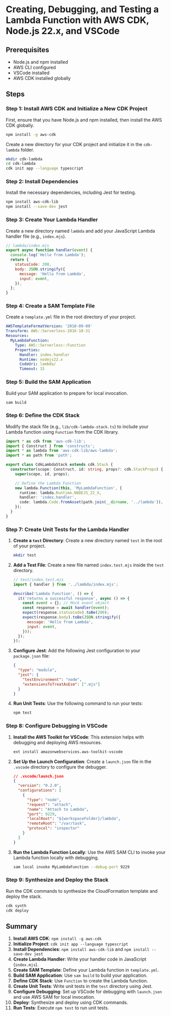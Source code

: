 # Creating, Debugging, and Testing a Lambda Function with AWS CDK, Node.js 22.x, and VSCode

## Prerequisites

- Node.js and npm installed
- AWS CLI configured
- VSCode installed
- AWS CDK installed globally

## Steps

### Step 1: Install AWS CDK and Initialize a New CDK Project

First, ensure that you have Node.js and npm installed, then install the AWS CDK globally.

```sh
npm install -g aws-cdk
```

Create a new directory for your CDK project and initialize it in the `cdk-lambda` folder.

```sh
mkdir cdk-lambda
cd cdk-lambda
cdk init app --language typescript
```

### Step 2: Install Dependencies

Install the necessary dependencies, including Jest for testing.

```sh
npm install aws-cdk-lib
npm install --save-dev jest
```

### Step 3: Create Your Lambda Handler

Create a new directory named `lambda` and add your JavaScript Lambda handler file (e.g., `index.mjs`).

```javascript
// lambda/index.mjs
export async function handler(event) {
  console.log('Hello from Lambda');
  return {
    statusCode: 200,
    body: JSON.stringify({
      message: 'Hello from Lambda',
      input: event,
    }),
  };
}
```

### Step 4: Create a SAM Template File

Create a `template.yml` file in the root directory of your project.

```yaml
AWSTemplateFormatVersion: '2010-09-09'
Transform: AWS::Serverless-2016-10-31
Resources:
  MyLambdaFunction:
    Type: AWS::Serverless::Function
    Properties:
      Handler: index.handler
      Runtime: nodejs22.x
      CodeUri: lambda/
      Timeout: 15
```

### Step 5: Build the SAM Application

Build your SAM application to prepare for local invocation.

```sh
sam build
```

### Step 6: Define the CDK Stack

Modify the stack file (e.g., `lib/cdk-lambda-stack.ts`) to include your Lambda function using `Function` from the CDK library.

```typescript
import * as cdk from 'aws-cdk-lib';
import { Construct } from 'constructs';
import * as lambda from 'aws-cdk-lib/aws-lambda';
import * as path from 'path';

export class CdkLambdaStack extends cdk.Stack {
  constructor(scope: Construct, id: string, props?: cdk.StackProps) {
    super(scope, id, props);

    // Define the Lambda Function
    new lambda.Function(this, 'MyLambdaFunction', {
      runtime: lambda.Runtime.NODEJS_22_X,
      handler: 'index.handler',
      code: lambda.Code.fromAsset(path.join(__dirname, '../lambda')),
    });
  }
}
```

### Step 7: Create Unit Tests for the Lambda Handler

1. **Create a `test` Directory**:
   Create a new directory named `test` in the root of your project.

   ```sh
   mkdir test
   ```
2. **Add a Test File**:
   Create a new file named `index.test.mjs` inside the `test` directory.

   ```javascript
   // test/index.test.mjs
   import { handler } from '../lambda/index.mjs';

   describe('Lambda Function', () => {
     it('returns a successful response', async () => {
       const event = {}; // Mock event object
       const response = await handler(event);
       expect(response.statusCode).toBe(200);
       expect(response.body).toBe(JSON.stringify({
         message: 'Hello from Lambda',
         input: event,
       }));
     });
   });
   ```
3. **Configure Jest**:
   Add the following Jest configuration to your `package.json` file:

   ```json
   {
     "type": "module",
     "jest": {
       "testEnvironment": "node",
       "extensionsToTreatAsEsm": [".mjs"]
     }
   }
   ```
4. **Run Unit Tests**:
   Use the following command to run your tests:

   ```sh
   npm test
   ```

### Step 8: Configure Debugging in VSCode

1. **Install the AWS Toolkit for VSCode**: This extension helps with debugging and deploying AWS resources.

   ```sh
   ext install amazonwebservices.aws-toolkit-vscode
   ```
2. **Set Up the Launch Configuration**:
   Create a `launch.json` file in the `.vscode` directory to configure the debugger.

   ```json
   // .vscode/launch.json
   {
     "version": "0.2.0",
     "configurations": [
       {
         "type": "node",
         "request": "attach",
         "name": "Attach to Lambda",
         "port": 9229,
         "localRoot": "${workspaceFolder}/lambda",
         "remoteRoot": "/var/task",
         "protocol": "inspector"
       }
     ]
   }
   ```
3. **Run the Lambda Function Locally**:
   Use the AWS SAM CLI to invoke your Lambda function locally with debugging.

   ```sh
   sam local invoke MyLambdaFunction --debug-port 9229
   ```

### Step 9: Synthesize and Deploy the Stack

Run the CDK commands to synthesize the CloudFormation template and deploy the stack.

```sh
cdk synth
cdk deploy
```

## Summary

1. **Install AWS CDK**: `npm install -g aws-cdk`
2. **Initialize Project**: `cdk init app --language typescript`
3. **Install Dependencies**: `npm install aws-cdk-lib` and `npm install --save-dev jest`
4. **Create Lambda Handler**: Write your handler code in JavaScript (`index.mjs`).
5. **Create SAM Template**: Define your Lambda function in `template.yml`.
6. **Build SAM Application**: Use `sam build` to build your application.
7. **Define CDK Stack**: Use `Function` to create the Lambda function.
8. **Create Unit Tests**: Write unit tests in the `test` directory using Jest.
9. **Configure Debugging**: Set up VSCode for debugging with `launch.json` and use AWS SAM for local invocation.
10. **Deploy**: Synthesize and deploy using CDK commands.
11. **Run Tests**: Execute `npm test` to run unit tests.
